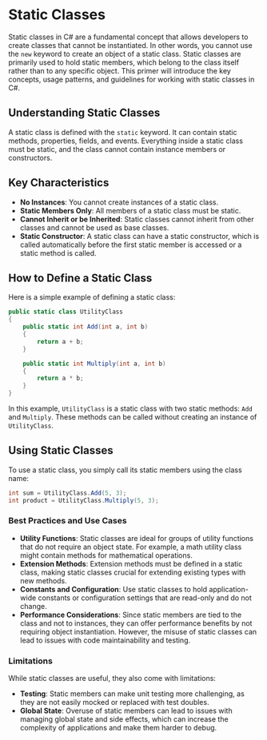 # Static Classes

Static classes in C# are a fundamental concept that allows developers to create classes that cannot be instantiated. In other words, you cannot use the `new` keyword to create an object of a static class. Static classes are primarily used to hold static members, which belong to the class itself rather than to any specific object. This primer will introduce the key concepts, usage patterns, and guidelines for working with static classes in C#.

## Understanding Static Classes

A static class is defined with the `static` keyword. It can contain static methods, properties, fields, and events. Everything inside a static class must be static, and the class cannot contain instance members or constructors.

## Key Characteristics

- **No Instances**: You cannot create instances of a static class.
- **Static Members Only**: All members of a static class must be static.
- **Cannot Inherit or be Inherited**: Static classes cannot inherit from other classes and cannot be used as base classes.
- **Static Constructor**: A static class can have a static constructor, which is called automatically before the first static member is accessed or a static method is called.

## How to Define a Static Class

Here is a simple example of defining a static class:

```C#
public static class UtilityClass
{
    public static int Add(int a, int b)
    {
        return a + b;
    }

    public static int Multiply(int a, int b)
    {
        return a * b;
    }
}
```

In this example, `UtilityClass` is a static class with two static methods: `Add` and `Multiply`. These methods can be called without creating an instance of `UtilityClass`.

## Using Static Classes

To use a static class, you simply call its static members using the class name:

```C#
int sum = UtilityClass.Add(5, 3);
int product = UtilityClass.Multiply(5, 3);
```

### Best Practices and Use Cases

- **Utility Functions**: Static classes are ideal for groups of utility functions that do not require an object state. For example, a math utility class might contain methods for mathematical operations.
- **Extension Methods**: Extension methods must be defined in a static class, making static classes crucial for extending existing types with new methods.
- **Constants and Configuration**: Use static classes to hold application-wide constants or configuration settings that are read-only and do not change.
- **Performance Considerations**: Since static members are tied to the class and not to instances, they can offer performance benefits by not requiring object instantiation. However, the misuse of static classes can lead to issues with code maintainability and testing.

### Limitations

While static classes are useful, they also come with limitations:

- **Testing**: Static members can make unit testing more challenging, as they are not easily mocked or replaced with test doubles.
- **Global State**: Overuse of static members can lead to issues with managing global state and side effects, which can increase the complexity of applications and make them harder to debug.